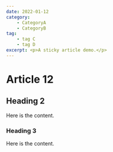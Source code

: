 ```yaml
---
date: 2022-01-12
category:
    - CategoryA
    - CategoryB
tag:
    - tag C
    - tag D
excerpt: <p>A sticky article demo.</p>
---
```


# Article 12

## Heading 2

Here is the content.

### Heading 3

Here is the content.
